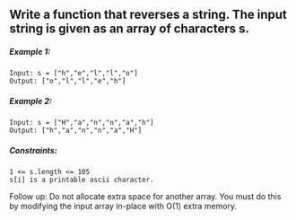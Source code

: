 ## Write a function that reverses a string. The input string is given as an array of characters s.


##### Example 1:
```
Input: s = ["h","e","l","l","o"]
Output: ["o","l","l","e","h"]
```
##### Example 2:
```
Input: s = ["H","a","n","n","a","h"]
Output: ["h","a","n","n","a","H"]
```
 

##### Constraints:

    1 <= s.length <= 105
    s[i] is a printable ascii character.

 

Follow up: Do not allocate extra space for another array. You must do this by modifying the input array in-place with O(1) extra memory.
